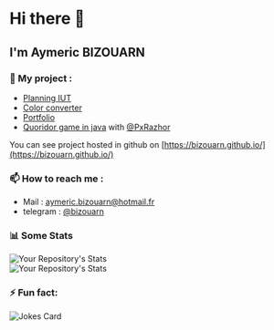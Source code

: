 # Hi there 👋
## I'm Aymeric BIZOUARN

### 🔭 My project :  
- [Planning IUT](https://planning.bizouarn.fr/)
- [Color converter](https://bizouarn.github.io/Color-converter-GUI/)
- [Portfolio](https://bizouarn.github.io/color-converter-gui/)
- [Quoridor game in java](https://github.com/bizouarn/Quoridor) with [@PxRazhor](https://github.com/PxRazhor) 

You can see project hosted in github on [https://bizouarn.github.io/](https://bizouarn.github.io/)

### 📫 How to reach me :
- Mail : [aymeric.bizouarn@hotmail.fr](mailto://aymeric.bizouarn@hotmail.fr)
- telegram : [@bizouarn](https://t.me/bizouarn)

### 📊 Some Stats
![Your Repository's Stats](https://github-readme-stats.vercel.app/api?username=bizouarn&show_icons=true)  
![Your Repository's Stats](https://github-readme-stats.vercel.app/api/top-langs/?username=bizouarn&theme=white)  

### ⚡ Fun fact:
![Jokes Card](https://readme-jokes.vercel.app/api)

<!--
**bizouarn/bizouarn** is a ✨ _special_ ✨ repository because its `README.md` (this file) appears on your GitHub profile.

Here are some ideas to get you started:

- 🔭 I’m currently working on ...
- 🌱 I’m currently learning ...
- 👯 I’m looking to collaborate on ...
- 🤔 I’m looking for help with ...
- 💬 Ask me about ...
- 📫 How to reach me: ...
- 😄 Pronouns: ...
- ⚡ Fun fact: ...
-->
